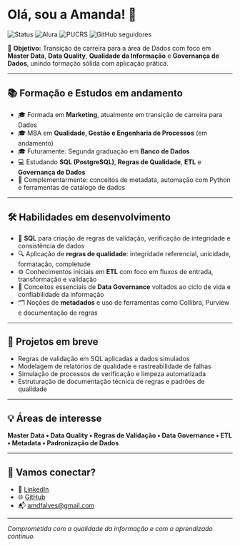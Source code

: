# Olá, sou a Amanda! 👋

![Status](https://img.shields.io/badge/status-em%20formação-yellow)
![Alura](https://img.shields.io/badge/Estudante-Alura-0098D1)
![PUCRS](https://img.shields.io/badge/Estudante-PUCRS-darkblue)
![GitHub seguidores](https://img.shields.io/github/followers/amanda-mdata?style=social)

🎯 **Objetivo:** Transição de carreira para a área de Dados com foco em **Master Data**, **Data Quality**, **Qualidade da Informação** e **Governança de Dados**, unindo formação sólida com aplicação prática.

---

## 📚 Formação e Estudos em andamento

- 🎓 Formada em **Marketing**, atualmente em transição de carreira para Dados
- 🎓 MBA em **Qualidade, Gestão e Engenharia de Processos** (em andamento)
- 🎓 Futuramente: Segunda graduação em **Banco de Dados**
- 💻 Estudando **SQL (PostgreSQL)**, **Regras de Qualidade**, **ETL** e **Governança de Dados**
- 📖 Complementarmente: conceitos de metadata, automação com Python e ferramentas de catálogo de dados

---

## 🛠️ Habilidades em desenvolvimento

- 🧾 **SQL** para criação de regras de validação, verificação de integridade e consistência de dados
- 🔍 Aplicação de **regras de qualidade**: integridade referencial, unicidade, formatação, completude
- ⚙️ Conhecimentos iniciais em **ETL** com foco em fluxos de entrada, transformação e validação
- 🧠 Conceitos essenciais de **Data Governance** voltados ao ciclo de vida e confiabilidade da informação
- 🗂️ Noções de **metadados** e uso de ferramentas como Collibra, Purview e documentação de regras

---

## 🚀 Projetos em breve

- Regras de validação em SQL aplicadas a dados simulados
- Modelagem de relatórios de qualidade e rastreabilidade de falhas
- Simulação de processos de verificação e limpeza automatizada
- Estruturação de documentação técnica de regras e padrões de qualidade

---

## 💡 Áreas de interesse

**Master Data • Data Quality • Regras de Validação • Data Governance • ETL • Metadata • Padronização de Dados**

---

## 🤝 Vamos conectar?

- 💼 [LinkedIn](https://www.linkedin.com/in/ferreiraalvesamanda)
- 🌐 [GitHub](https://github.com/amanda-mdata)
- 📬 amdfalves@gmail.com

---

*Comprometida com a qualidade da informação e com o aprendizado contínuo.*
